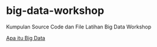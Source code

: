 # big-data-workshop
Kumpulan Source Code dan File Latihan Big Data Workshop

<a href="http://www.apaitubigdata.com/p/apa-itu-big-data.html" target="_blank">Apa itu Big Data</a>
